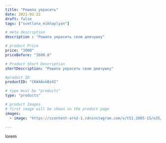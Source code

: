 ```yaml
---
title: "Решила украсить"
date: 2021-01-22
draft: false
tags: ["svetlana_mikhaylyan"]

# meta description
description : "Решила украсить свою девчушку"

# product Price
price: "3000"
priceBefore: "3600.0"

# Product Short Description
shortDescription: "Решила украсить свою девчушку"

#product ID
productID: "CKW4AxkBz4I"

# type must be "products"
type: "products"

# product Images
# first image will be shown in the product page
images:
  - image: "https://scontent-arn2-1.cdninstagram.com/v/t51.2885-15/e35/140489688_136704381523996_1142668618887293110_n.jpg?se=7&tp=1&_nc_ht=scontent-arn2-1.cdninstagram.com&_nc_cat=104&_nc_ohc=FKHh6BCEQusAX8RzDeB&ccb=7-4&oh=c79b6adc4086e53123491d33deabcd55&oe=60849C86&_nc_sid=86f79a&ig_cache_key=MjQ5MjQyNTc4NzYxODU3MzgzMg%3D%3D.2-ccb7-4"

---
```

lorem
